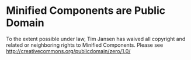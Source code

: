 Minified Components are Public Domain 
=======================================
To the extent possible under law, Tim Jansen has waived all copyright and related or neighboring rights to Minified Components.
Please see http://creativecommons.org/publicdomain/zero/1.0/

